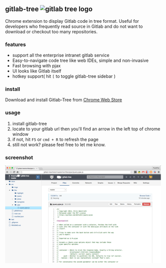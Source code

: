 ## gitlab-tree  <img src="http://images2015.cnblogs.com/blog/282019/201511/282019-20151106105737086-1425638412.png" alt="gitlab tree logo" width="10%" height="10%"/>

Chrome extension to display Gitlab code in tree format. Useful for developers who frequently read source in Gitlab and do not want to download or checkout too many repositories.

### features

* support all the enterprise intranet gitlab service
* Easy-to-navigate code tree like web IDEs, simple and non-invasive
* Fast browsing with pjax
* UI looks like Gitlab itself
* hotkey support( hit `[` to toggle gitlab-tree sidebar )

### install

Download and install Gitlab-Tree from [Chrome Web Store](https://chrome.google.com/webstore/detail/gitlab-tree/dllpphhnoanpcnlnipopibigdoeignbb?hl=zh-CN&gl=CN)

### usage

1. install gitlab-tree
2. locate to your gitlab url then you'll find an arrow in the left top of chrome window
3. if not, hit `F5` or `cmd + R` to refresh the page
4. still not work?  please feel free to let me know.

### screenshot

![](./docs/gitlab-tree.png)
